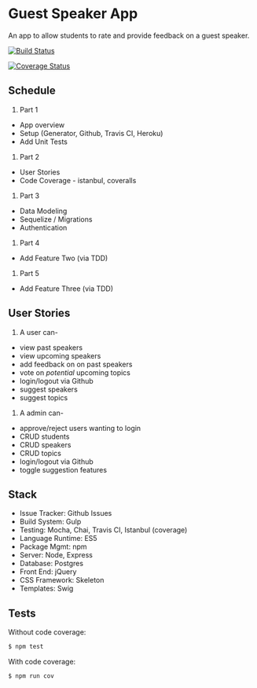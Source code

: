 # Guest Speaker App

An app to allow students to rate and provide feedback on a guest speaker.

[![Build Status](https://travis-ci.org/mjhea0/guest-speaker-app.svg?branch=master)](https://travis-ci.org/mjhea0/guest-speaker-app)

[![Coverage Status](https://coveralls.io/repos/mjhea0/guest-speaker-app/badge.svg?branch=master&service=github)](https://coveralls.io/github/mjhea0/guest-speaker-app?branch=master)

## Schedule

1. Part 1
  - App overview
  - Setup (Generator, Github, Travis CI, Heroku)
  - Add Unit Tests
1. Part 2
  - User Stories
  - Code Coverage - istanbul, coveralls
1. Part 3
  - Data Modeling
  - Sequelize / Migrations
  - Authentication
1. Part 4
  - Add Feature Two (via TDD)
1. Part 5
  - Add Feature Three (via TDD)

## User Stories

1. A user can-
  - view past speakers
  - view upcoming speakers
  - add feedback on on past speakers
  - vote on *potential* upcoming topics
  - login/logout via Github
  - suggest speakers
  - suggest topics
1. A admin can-
  - approve/reject users wanting to login
  - CRUD students
  - CRUD speakers
  - CRUD topics
  - login/logout via Github
  - toggle suggestion features

## Stack

- Issue Tracker: Github Issues
- Build System: Gulp
- Testing: Mocha, Chai, Travis CI, Istanbul (coverage)
- Language Runtime: ES5
- Package Mgmt: npm
- Server: Node, Express
- Database: Postgres
- Front End: jQuery
- CSS Framework: Skeleton
- Templates: Swig

## Tests

Without code coverage:

```sh
$ npm test
```

With code coverage:

```sh
$ npm run cov
```
